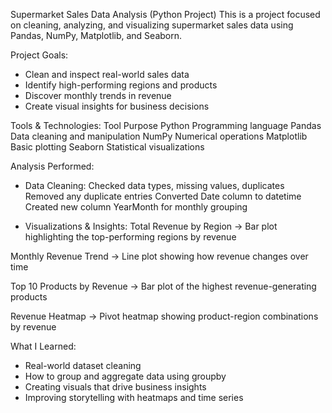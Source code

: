 Supermarket Sales Data Analysis (Python Project)
This is a project focused on cleaning, analyzing, and visualizing supermarket sales data using Pandas, NumPy, Matplotlib, and Seaborn.

Project Goals:
- Clean and inspect real-world sales data
- Identify high-performing regions and products
- Discover monthly trends in revenue
- Create visual insights for business decisions

Tools & Technologies:
Tool	          Purpose
Python	     Programming language
Pandas	     Data cleaning and manipulation
NumPy	       Numerical operations
Matplotlib	 Basic plotting
Seaborn	     Statistical visualizations

Analysis Performed:
- Data Cleaning:
Checked data types, missing values, duplicates
Removed any duplicate entries
Converted Date column to datetime
Created new column YearMonth for monthly grouping

- Visualizations & Insights:
Total Revenue by Region
→ Bar plot highlighting the top-performing regions by revenue

Monthly Revenue Trend
→ Line plot showing how revenue changes over time

Top 10 Products by Revenue
→ Bar plot of the highest revenue-generating products

Revenue Heatmap
→ Pivot heatmap showing product-region combinations by revenue

What I Learned:
- Real-world dataset cleaning
- How to group and aggregate data using groupby
- Creating visuals that drive business insights
- Improving storytelling with heatmaps and time series


